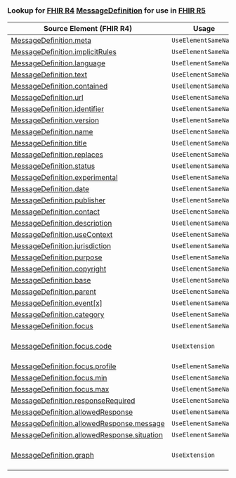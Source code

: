 ### Lookup for [FHIR R4](https://hl7.org/fhir/R4/) [MessageDefinition](https://hl7.org/fhir/R4/MessageDefinition.html) for use in [FHIR R5](https://hl7.org/fhir/R5/)

| Source Element (FHIR R4) | Usage | Target |
| -------------- | ----- | ------ |
| [MessageDefinition.meta](https://hl7.org/fhir/R4/MessageDefinition.html#resource) | `UseElementSameName` | [MessageDefinition.meta](https://hl7.org/fhir/R5/MessageDefinition.html#resource) |
| [MessageDefinition.implicitRules](https://hl7.org/fhir/R4/MessageDefinition.html#resource) | `UseElementSameName` | [MessageDefinition.implicitRules](https://hl7.org/fhir/R5/MessageDefinition.html#resource) |
| [MessageDefinition.language](https://hl7.org/fhir/R4/MessageDefinition.html#resource) | `UseElementSameName` | [MessageDefinition.language](https://hl7.org/fhir/R5/MessageDefinition.html#resource) |
| [MessageDefinition.text](https://hl7.org/fhir/R4/MessageDefinition.html#resource) | `UseElementSameName` | [MessageDefinition.text](https://hl7.org/fhir/R5/MessageDefinition.html#resource) |
| [MessageDefinition.contained](https://hl7.org/fhir/R4/MessageDefinition.html#resource) | `UseElementSameName` | [MessageDefinition.contained](https://hl7.org/fhir/R5/MessageDefinition.html#resource) |
| [MessageDefinition.url](https://hl7.org/fhir/R4/MessageDefinition.html#resource) | `UseElementSameName` | [MessageDefinition.url](https://hl7.org/fhir/R5/MessageDefinition.html#resource) |
| [MessageDefinition.identifier](https://hl7.org/fhir/R4/MessageDefinition.html#resource) | `UseElementSameName` | [MessageDefinition.identifier](https://hl7.org/fhir/R5/MessageDefinition.html#resource) |
| [MessageDefinition.version](https://hl7.org/fhir/R4/MessageDefinition.html#resource) | `UseElementSameName` | [MessageDefinition.version](https://hl7.org/fhir/R5/MessageDefinition.html#resource) |
| [MessageDefinition.name](https://hl7.org/fhir/R4/MessageDefinition.html#resource) | `UseElementSameName` | [MessageDefinition.name](https://hl7.org/fhir/R5/MessageDefinition.html#resource) |
| [MessageDefinition.title](https://hl7.org/fhir/R4/MessageDefinition.html#resource) | `UseElementSameName` | [MessageDefinition.title](https://hl7.org/fhir/R5/MessageDefinition.html#resource) |
| [MessageDefinition.replaces](https://hl7.org/fhir/R4/MessageDefinition.html#resource) | `UseElementSameName` | [MessageDefinition.replaces](https://hl7.org/fhir/R5/MessageDefinition.html#resource) |
| [MessageDefinition.status](https://hl7.org/fhir/R4/MessageDefinition.html#resource) | `UseElementSameName` | [MessageDefinition.status](https://hl7.org/fhir/R5/MessageDefinition.html#resource) |
| [MessageDefinition.experimental](https://hl7.org/fhir/R4/MessageDefinition.html#resource) | `UseElementSameName` | [MessageDefinition.experimental](https://hl7.org/fhir/R5/MessageDefinition.html#resource) |
| [MessageDefinition.date](https://hl7.org/fhir/R4/MessageDefinition.html#resource) | `UseElementSameName` | [MessageDefinition.date](https://hl7.org/fhir/R5/MessageDefinition.html#resource) |
| [MessageDefinition.publisher](https://hl7.org/fhir/R4/MessageDefinition.html#resource) | `UseElementSameName` | [MessageDefinition.publisher](https://hl7.org/fhir/R5/MessageDefinition.html#resource) |
| [MessageDefinition.contact](https://hl7.org/fhir/R4/MessageDefinition.html#resource) | `UseElementSameName` | [MessageDefinition.contact](https://hl7.org/fhir/R5/MessageDefinition.html#resource) |
| [MessageDefinition.description](https://hl7.org/fhir/R4/MessageDefinition.html#resource) | `UseElementSameName` | [MessageDefinition.description](https://hl7.org/fhir/R5/MessageDefinition.html#resource) |
| [MessageDefinition.useContext](https://hl7.org/fhir/R4/MessageDefinition.html#resource) | `UseElementSameName` | [MessageDefinition.useContext](https://hl7.org/fhir/R5/MessageDefinition.html#resource) |
| [MessageDefinition.jurisdiction](https://hl7.org/fhir/R4/MessageDefinition.html#resource) | `UseElementSameName` | [MessageDefinition.jurisdiction](https://hl7.org/fhir/R5/MessageDefinition.html#resource) |
| [MessageDefinition.purpose](https://hl7.org/fhir/R4/MessageDefinition.html#resource) | `UseElementSameName` | [MessageDefinition.purpose](https://hl7.org/fhir/R5/MessageDefinition.html#resource) |
| [MessageDefinition.copyright](https://hl7.org/fhir/R4/MessageDefinition.html#resource) | `UseElementSameName` | [MessageDefinition.copyright](https://hl7.org/fhir/R5/MessageDefinition.html#resource) |
| [MessageDefinition.base](https://hl7.org/fhir/R4/MessageDefinition.html#resource) | `UseElementSameName` | [MessageDefinition.base](https://hl7.org/fhir/R5/MessageDefinition.html#resource) |
| [MessageDefinition.parent](https://hl7.org/fhir/R4/MessageDefinition.html#resource) | `UseElementSameName` | [MessageDefinition.parent](https://hl7.org/fhir/R5/MessageDefinition.html#resource) |
| [MessageDefinition.event[x]](https://hl7.org/fhir/R4/MessageDefinition.html#resource) | `UseElementSameName` | [MessageDefinition.event[x]](https://hl7.org/fhir/R5/MessageDefinition.html#resource) |
| [MessageDefinition.category](https://hl7.org/fhir/R4/MessageDefinition.html#resource) | `UseElementSameName` | [MessageDefinition.category](https://hl7.org/fhir/R5/MessageDefinition.html#resource) |
| [MessageDefinition.focus](https://hl7.org/fhir/R4/MessageDefinition.html#resource) | `UseElementSameName` | [MessageDefinition.focus](https://hl7.org/fhir/R5/MessageDefinition.html#resource) |
| [MessageDefinition.focus.code](https://hl7.org/fhir/R4/MessageDefinition.html#resource) | `UseExtension` | [http://hl7.org/fhir/4.0/StructureDefinition/extension-MessageDefinition.focus.code](StructureDefinition-ext-R4-MessageDefinition.fo.code.html) |
| [MessageDefinition.focus.profile](https://hl7.org/fhir/R4/MessageDefinition.html#resource) | `UseElementSameName` | [MessageDefinition.focus.profile](https://hl7.org/fhir/R5/MessageDefinition.html#resource) |
| [MessageDefinition.focus.min](https://hl7.org/fhir/R4/MessageDefinition.html#resource) | `UseElementSameName` | [MessageDefinition.focus.min](https://hl7.org/fhir/R5/MessageDefinition.html#resource) |
| [MessageDefinition.focus.max](https://hl7.org/fhir/R4/MessageDefinition.html#resource) | `UseElementSameName` | [MessageDefinition.focus.max](https://hl7.org/fhir/R5/MessageDefinition.html#resource) |
| [MessageDefinition.responseRequired](https://hl7.org/fhir/R4/MessageDefinition.html#resource) | `UseElementSameName` | [MessageDefinition.responseRequired](https://hl7.org/fhir/R5/MessageDefinition.html#resource) |
| [MessageDefinition.allowedResponse](https://hl7.org/fhir/R4/MessageDefinition.html#resource) | `UseElementSameName` | [MessageDefinition.allowedResponse](https://hl7.org/fhir/R5/MessageDefinition.html#resource) |
| [MessageDefinition.allowedResponse.message](https://hl7.org/fhir/R4/MessageDefinition.html#resource) | `UseElementSameName` | [MessageDefinition.allowedResponse.message](https://hl7.org/fhir/R5/MessageDefinition.html#resource) |
| [MessageDefinition.allowedResponse.situation](https://hl7.org/fhir/R4/MessageDefinition.html#resource) | `UseElementSameName` | [MessageDefinition.allowedResponse.situation](https://hl7.org/fhir/R5/MessageDefinition.html#resource) |
| [MessageDefinition.graph](https://hl7.org/fhir/R4/MessageDefinition.html#resource) | `UseExtension` | [http://hl7.org/fhir/4.0/StructureDefinition/extension-MessageDefinition.graph](StructureDefinition-ext-R4-MessageDefinition.graph.html) |
